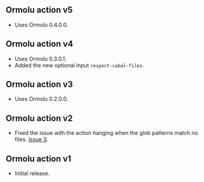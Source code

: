 ## Ormolu action v5

* Uses Ormolu 0.4.0.0.

## Ormolu action v4

* Uses Ormolu 0.3.0.1.
* Added the new optional input `respect-cabal-files`.

## Ormolu action v3

* Uses Ormolu 0.2.0.0.

## Ormolu action v2

* Fixed the issue with the action hanging when the glob patterns match no
  files. [Issue 3](https://github.com/mrkkrp/ormolu-action/issues/3).

## Ormolu action v1

* Initial release.
